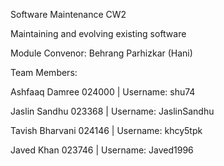 Software Maintenance CW2

Maintaining and evolving existing software

Module Convenor: Behrang Parhizkar (Hani)

Team Members:

Ashfaaq Damree 024000 | Username: shu74

Jaslin Sandhu 023368 | Username: JaslinSandhu

Tavish Bharvani 024146 | Username: khcy5tpk

Javed Khan 023746 | Username: Javed1996



